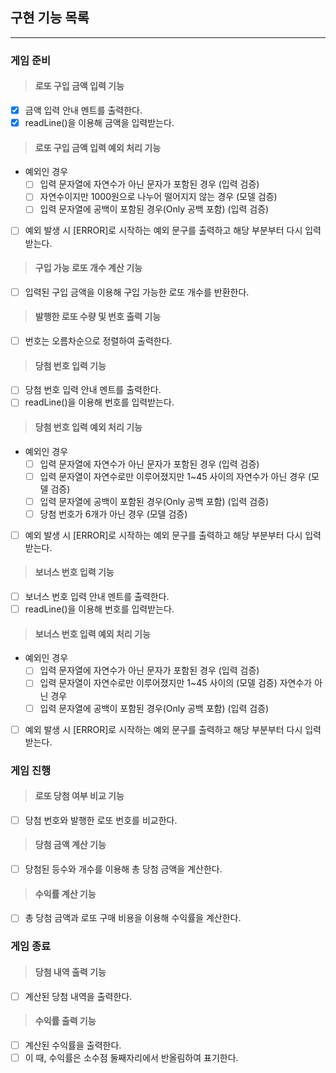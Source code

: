 ## 구현 기능 목록

---

### 게임 준비
> #### 로또 구입 금액 입력 기능
- [X] 금액 입력 안내 멘트를 출력한다.
- [X] readLine()을 이용해 금액을 입력받는다.

> #### 로또 구입 금액 입력 예외 처리 기능
- 예외인 경우
    - [ ] 입력 문자열에 자연수가 아닌 문자가 포함된 경우 (입력 검증)
    - [ ] 자연수이지만 1000원으로 나누어 떨어지지 않는 경우 (모델 검증)
    - [ ] 입력 문자열에 공백이 포함된 경우(Only 공백 포함) (입력 검증)
- [ ] 예외 발생 시 [ERROR]로 시작하는 예외 문구를 출력하고
  해당 부분부터 다시 입력 받는다.

> #### 구입 가능 로또 개수 계산 기능
- [ ] 입력된 구입 금액을 이용해 구입 가능한 로또 개수를 반환한다.

> #### 발행한 로또 수량 및 번호 출력 기능
- [ ] 번호는 오름차순으로 정렬하여 출력한다.

> #### 당첨 번호 입력 기능
- [ ] 당첨 번호 입력 안내 멘트를 출력한다.
- [ ] readLine()을 이용해 번호를 입력받는다.

> #### 당첨 번호 입력 예외 처리 기능
- 예외인 경우
  - [ ] 입력 문자열에 자연수가 아닌 문자가 포함된 경우 (입력 검증)
  - [ ] 입력 문자열이 자연수로만 이루어졌지만 1~45 사이의 
    자연수가 아닌 경우 (모델 검증)
  - [ ] 입력 문자열에 공백이 포함된 경우(Only 공백 포함) (입력 검증)
  - [ ] 당첨 번호가 6개가 아닌 경우 (모델 검증)
- [ ] 예외 발생 시 [ERROR]로 시작하는 예외 문구를 출력하고
    해당 부분부터 다시 입력 받는다.

> #### 보너스 번호 입력 기능
- [ ] 보너스 번호 입력 안내 멘트를 출력한다.
- [ ] readLine()을 이용해 번호를 입력받는다.

> #### 보너스 번호 입력 예외 처리 기능
- 예외인 경우
  - [ ] 입력 문자열에 자연수가 아닌 문자가 포함된 경우 (입력 검증)
  - [ ] 입력 문자열이 자연수로만 이루어졌지만 1~45 사이의 (모델 검증)
    자연수가 아닌 경우
  - [ ] 입력 문자열에 공백이 포함된 경우(Only 공백 포함) (입력 검증)
- [ ] 예외 발생 시 [ERROR]로 시작하는 예외 문구를 출력하고
  해당 부분부터 다시 입력 받는다.
  
### 게임 진행
> #### 로또 당첨 여부 비교 기능
- [ ] 당첨 번호와 발행한 로또 번호를 비교한다.

> #### 당첨 금액 계산 기능
- [ ] 당첨된 등수와 개수를 이용해 총 당첨 금액을 계산한다.

> #### 수익률 계산 기능
- [ ] 총 당첨 금액과 로또 구매 비용을 이용해 수익률을 계산한다.

### 게임 종료
> #### 당첨 내역 출력 기능
- [ ] 계산된 당첨 내역을 출력한다.

> #### 수익률 출력 기능
- [ ] 계산된 수익률을 출력한다.
- [ ] 이 때, 수익률은 소수점 둘째자리에서 반올림하여 표기한다.